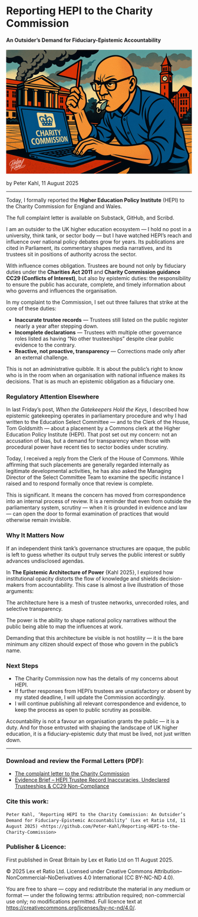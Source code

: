 # Reporting HEPI to the Charity Commission

#### An Outsider’s Demand for Fiduciary-Epistemic Accountability

![alt text](https://github.com/Peter-Kahl/Reporting-HEPI-to-the-Charity-Commission/blob/main/charity_commission_red_flag.jpg?raw=true)

by Peter Kahl, 11 August 2025

---

Today, I formally reported the **Higher Education Policy Institute** (HEPI) to the Charity Commission for England and Wales.

The full complaint letter is available on Substack, GitHub, and Scribd.

I am an outsider to the UK higher education ecosystem — I hold no post in a university, think tank, or sector body — but I have watched HEPI’s reach and influence over national policy debates grow for years. Its publications are cited in Parliament, its commentary shapes media narratives, and its trustees sit in positions of authority across the sector.

With influence comes obligation. Trustees are bound not only by fiduciary duties under the **Charities Act 2011** and **Charity Commission guidance CC29 (Conflicts of Interest)**, but also by epistemic duties: the responsibility to ensure the public has accurate, complete, and timely information about who governs and influences the organisation.

In my complaint to the Commission, I set out three failures that strike at the core of these duties:
- **Inaccurate trustee records** — Trustees still listed on the public register nearly a year after stepping down.
- **Incomplete declarations** — Trustees with multiple other governance roles listed as having “No other trusteeships” despite clear public evidence to the contrary.
- **Reactive, not proactive, transparency** — Corrections made only after an external challenge.

This is not an administrative quibble. It is about the public’s right to know who is in the room when an organisation with national influence makes its decisions. That is as much an epistemic obligation as a fiduciary one.

### Regulatory Attention Elsewhere

In last Friday’s post, _When the Gatekeepers Hold the Keys_, I described how epistemic gatekeeping operates in parliamentary procedure and why I had written to the Education Select Committee — and to the Clerk of the House, Tom Goldsmith — about a placement by a Commons clerk at the Higher Education Policy Institute (HEPI). That post set out my concern: not an accusation of bias, but a demand for transparency when those with procedural power have recent ties to sector bodies under scrutiny.

Today, I received a reply from the Clerk of the House of Commons. While affirming that such placements are generally regarded internally as legitimate developmental activities, he has also asked the Managing Director of the Select Committee Team to examine the specific instance I raised and to respond formally once that review is complete.

This is significant. It means the concern has moved from correspondence into an internal process of review. It is a reminder that even from outside the parliamentary system, scrutiny — when it is grounded in evidence and law — can open the door to formal examination of practices that would otherwise remain invisible.

### Why It Matters Now

If an independent think tank’s governance structures are opaque, the public is left to guess whether its output truly serves the public interest or subtly advances undisclosed agendas.

In **The Epistemic Architecture of Power** {Kahl 2025}, I explored how institutional opacity distorts the flow of knowledge and shields decision-makers from accountability. This case is almost a live illustration of those arguments:

The architecture here is a mesh of trustee networks, unrecorded roles, and selective transparency.

The power is the ability to shape national policy narratives without the public being able to map the influences at work.

Demanding that this architecture be visible is not hostility — it is the bare minimum any citizen should expect of those who govern in the public’s name.

### Next Steps

- The Charity Commission now has the details of my concerns about HEPI.
- If further responses from HEPI’s trustees are unsatisfactory or absent by my stated deadline, I will update the Commission accordingly.
- I will continue publishing all relevant correspondence and evidence, to keep the process as open to public scrutiny as possible.

Accountability is not a favour an organisation grants the public — it is a duty. And for those entrusted with shaping the landscape of UK higher education, it is a fiduciary-epistemic duty that must be lived, not just written down.

---

### Download and review the Formal Letters (PDF):
- [The complaint letter to the Charity Commission](https://raw.githubusercontent.com/Peter-Kahl/Reporting-HEPI-to-the-Charity-Commission/master/HEPI_Charity_Commission_2025-08-11_Redacted.pdf)
- [Evidence Brief – HEPI Trustee Record Inaccuracies, Undeclared Trusteeships & CC29 Non-Compliance](https://raw.githubusercontent.com/Peter-Kahl/Reporting-HEPI-to-the-Charity-Commission/master/HEPI_Charity_Commission_Evidence_Brief_2025-08-11_Redacted.pdf)

### Cite this work:

```
Peter Kahl, ‘Reporting HEPI to the Charity Commission: An Outsider’s Demand for Fiduciary-Epistemic Accountability’ (Lex et Ratio Ltd, 11 August 2025) <https://github.com/Peter-Kahl/Reporting-HEPI-to-the-Charity-Commission>
```

### Publisher & Licence:

First published in Great Britain by Lex et Ratio Ltd on 11 August 2025.

© 2025 Lex et Ratio Ltd. Licensed under Creative Commons Attribution–NonCommercial–NoDerivatives 4.0 International (CC BY-NC-ND 4.0).

You are free to share — copy and redistribute the material in any medium or format — under the following terms: attribution required; non-commercial use only; no modifications permitted. Full licence text at <https://creativecommons.org/licenses/by-nc-nd/4.0/>.